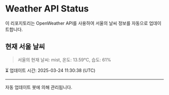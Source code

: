 
# Weather API Status

이 리포지토리는 OpenWeather API를 사용하여 서울의 날씨 정보를 자동으로 업데이트합니다.

## 현재 서울 날씨
> 서울의 현재 날씨: mist, 온도: 13.59°C, 습도: 61%

⏳ 업데이트 시간: 2025-03-24 11:30:38 (UTC)

---
자동 업데이트 봇에 의해 관리됩니다.
